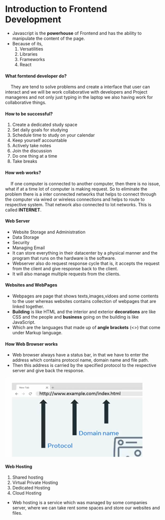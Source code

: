 # Introduction to Frontend Development
* Javascript is the **powerhouse** of Frontend and has the ability to manipulate the content of the page.
* Because of its,
    1. Versatilities
    2. Libraries
    3. Frameworks
    4. React
#### What forntend developer do?
   &emsp; They are tend to solve problems and create a interface that user can interact and we will be work collaborative with developers and Project manageres and not only just typing in the laptop we also having work for collaborative things.
#### How to be successful?
1. Create a dedicated study space 
2. Set daily goals for studying 
3. Schedule time to study on your calendar 
4. Keep yourself accountable 
5. Actively take notes 
6. Join the discussion 
7. Do one thing at a time 
8. Take breaks 
#### How web works?
&emsp; If one computer is connected to another computer, then there is no issue, what if at a time lot of computer is making request. So to eliminate the problem there is a inter connected networks that helps to connect through the computer via wired or wireless connections and helps to route to respective system. That network also connected to lot networks. This is called **INTERNET**.
#### Web Server
* Website Storage and Administration
* Data Storage
* Security
* Managing Email
* It can store everything in their datacenter by a physical manner and the program that runs on the hardware is the software.
* Webserver also do request response cycle that is, it accepts the request from the client and give response back to the client.
* It will also manage multiple requests from the clients.
#### Websites and WebPages
* Webpages are page that shows texts,images,vidoes and some contents to the user whereas websites contains collection of webpages that are linked together.
* **Building** is like HTML and the interior and exterior **decorations** are like CSS and the people and **business** going on the building is like JavaScript.
* Which are the languages that made up of **angle brackets** (<>) that come under Markup language.
#### How Web Browser works
* Web browser always have a status bar, in that we have to enter the address which contains protocol name, domain name and file path.
* Then this address is carried by the specified protocol to the respective server and give back the response.

![Address Image](./image.png)
#### Web Hosting
1. Shared hosting
2. Virtual Private Hosting
3. Dedicated Hosting
4. Cloud Hosting
* Web hosting is a service which was managed by some companies server, where we can take rent some spaces and store our websites and files.
